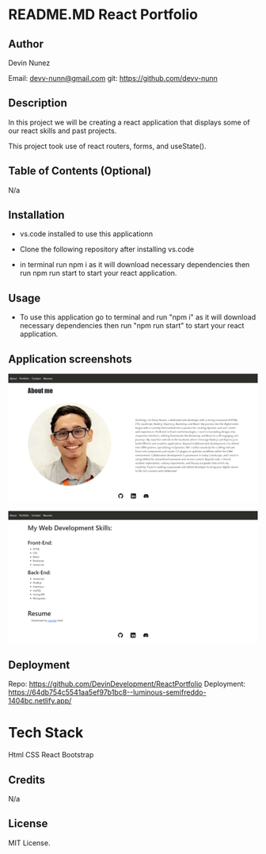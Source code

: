 # README.MD React Portfolio

## Author

Devin Nunez

Email: devv-nunn@gmail.com
git: https://github.com/devv-nunn

## Description

In this project we will be creating a react application that displays some of our react skills and past projects.

This project took use of react routers, forms, and useState(). 

## Table of Contents (Optional)

N/a

## Installation

- vs.code installed to use this applicationn

- Clone the following repository after installing vs.code 

- in terminal run npm i as it will download necessary dependencies then run npm run start to start your react application.

## Usage

- To use this application go to terminal and run "npm i" as it will download necessary dependencies then run "npm run start" to start your react application.

## Application screenshots
![Website screenshot](./src/assets/images/Capture1.PNG)

![Website screenshot](./src/assets/images/Capture2.PNG)

## Deployment

Repo: https://github.com/DevinDevelopment/ReactPortfolio
Deployment: https://64db754c5541aa5ef97b1bc8--luminous-semifreddo-1404bc.netlify.app/

# Tech Stack

Html
CSS
React
Bootstrap

## Credits

N/a

## License

MIT License.